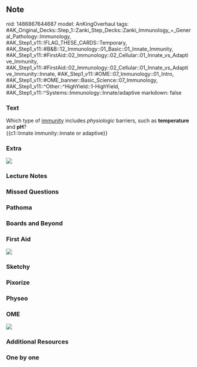 ## Note
nid: 1486867644687
model: AnKingOverhaul
tags: #AK_Original_Decks::Step_1::Zanki_Step_Decks::Zanki_Immunology_+_General_Pathology::Immunology, #AK_Step1_v11::!FLAG_THESE_CARDS::Temporary, #AK_Step1_v11::#B&B::12_Immunology::01_Basic::01_Innate_Immunity, #AK_Step1_v11::#FirstAid::02_Immunology::02_Cellular::01_Innate_vs_Adaptive_Immunity, #AK_Step1_v11::#FirstAid::02_Immunology::02_Cellular::01_Innate_vs_Adaptive_Immunity::Innate, #AK_Step1_v11::#OME::07_Immunology::01_Intro, #AK_Step1_v11::#OME_banner::Basic_Science::07_Immunology, #AK_Step1_v11::^Other::^HighYield::1-HighYield, #AK_Step1_v11::^Systems::Immunology::Innate/adaptive
markdown: false

### Text
<div>
  Which type of <u>immunity</u> includes <i>physiologic</i>
  barriers, such as <b>temperature</b> and <b>pH</b>?
</div>
<div>
  {{c1::Innate immunity::innate or adaptive}}
</div>

### Extra
<img src="paste-28866475196879.jpg">

### Lecture Notes


### Missed Questions


### Pathoma


### Boards and Beyond


### First Aid
<img src="tmpphcZfC.png">

### Sketchy


### Pixorize


### Physeo


### OME
<div class="ome-widget">
  <a href=
  "https://onlinemeded.org/spa/immunology?ref=anki"><img src=
  "_OME_AnkiFlashcards_Topic_2.png"></a>
</div>

### Additional Resources


### One by one

